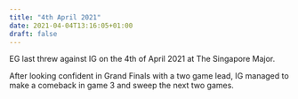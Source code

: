 ```yaml
---
title: "4th April 2021"
date: 2021-04-04T13:16:05+01:00
draft: false
---
```


EG last threw against IG on the 4th of April 2021 at The Singapore Major. 

After looking confident in Grand Finals with a two game lead, IG managed to make a comeback in game 3 and sweep the next two games.